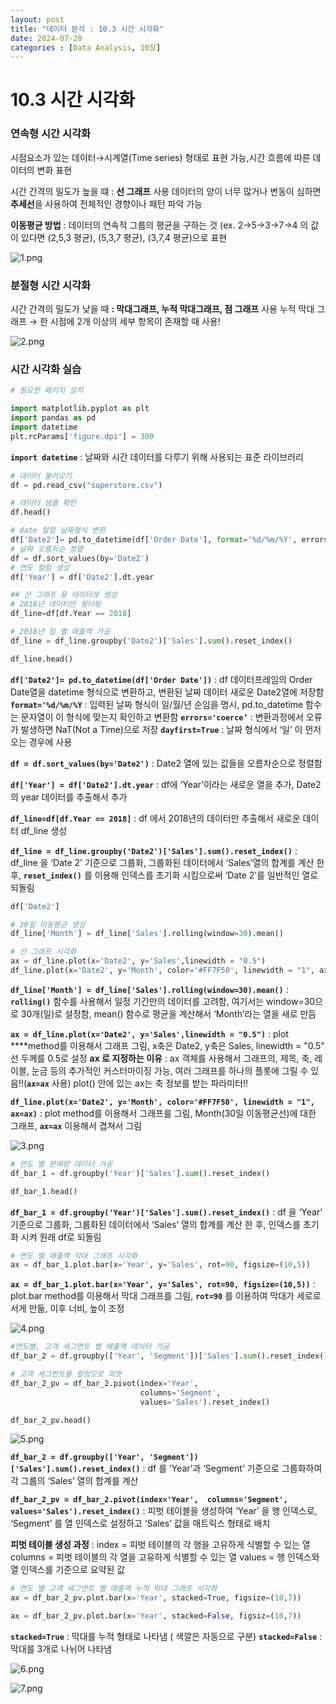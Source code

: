 ```yaml
---
layout: post
title: "데이터 분석 : 10.3 시간 시각화"
date: 2024-07-20
categories : [Data Analysis, 10장]
---
```


# 10.3 시간 시각화

### 연속형 시간 시각화

시점요소가 있는 데이터→시계열(Time series) 형태로 표현 가능,시간 흐름에 따른 데이터의 변화 표현

시간 간격의 밀도가 높을 떄 : **선 그래프** 사용
데이터의 양이 너무 많거나 변동이 심하면 **추세선**을 사용하여 전체적인 경향이나 패턴 파악 가능

**이동평균 방법** : 데이터의 연속적 그룹의 평균을 구하는 것
(ex. 2→5→3→7→4 의 값이 있다면 (2,5,3 평균), (5,3,7 평균), (3,7,4 평균)으로 표현

![1.png](/assets/img/posts/DBA/DBA10.3/1.png)

### 분절형 시간 시각화

시간 간격의 밀도가 낮을 때 **: 막대그래프, 누적 막대그래프, 점 그래프** 사용
누적 막대 그래프 → 한 시점에 2개 이상의 세부 항목이 존재할 때 사용!

![2.png](/assets/img/posts/DBA/DBA10.3/2.png)

### 시간 시각화 실습

```python
# 필요한 패키지 설치

import matplotlib.pyplot as plt
import pandas as pd
import datetime
plt.rcParams['figure.dpi'] = 300
```

**`import datetime`** : 날짜와 시간 데이터를 다루기 위해 사용되는 표준 라이브러리

```python
# 데이터 불러오기
df = pd.read_csv("superstore.csv")

# 데이터 샘플 확인
df.head()
```

```python
# date 컬럼 날짜형식 변환
df['Date2']= pd.to_datetime(df['Order Date'], format='%d/%m/%Y', errors='coerce', dayfirst=True) 
# 날짜 오름차순 정렬
df = df.sort_values(by='Date2')
# 연도 컬럼 생성
df['Year'] = df['Date2'].dt.year

## 선 그래프 용 데이터셋 생성
# 2018년 데이터만 필터링
df_line=df[df.Year == 2018]

# 2018년 일 별 매출액 가공
df_line = df_line.groupby('Date2')['Sales'].sum().reset_index()

df_line.head()
```

**`df['Date2']= pd.to_datetime(df['Order Date'])`** : df 데이터프레임의 Order Date열을 datetime 형식으로 변환하고, 변환된 날짜 데이터 새로운 Date2열에 저장함 
**`format='%d/%m/%Y`** : 입력된 날짜 형식이 일/월/년 순임을 명시, pd.to_datetime 함수는 문자열이 이 형식에 맞는지 확인하고 변환함
**`errors='coerce’`** : 변환과정에서 오류가 발생하면 NaT(Not a Time)으로 저장
**`dayfirst=True`** : 날짜 형식에서 ‘일’ 이 먼저 오는 경우에 사용

**`df = df.sort_values(by='Date2')`** : Date2 열에 있는 값들을 오름차순으로 정렬함

**`df['Year'] = df['Date2'].dt.year`** : df에 ‘Year’이라는 새로운 열을 추가, Date2의 year 데이터를 추출해서 추가

**`df_line=df[df.Year == 2018]`** : df 에서 2018년의 데이터만 추출해서 새로운 데이터 df_line 생성

**`df_line = df_line.groupby('Date2')['Sales'].sum().reset_index()`** : df_line 을 ‘Date 2’ 기준으로 그룹화, 그룹화된 데이터에서 ‘Sales’열의 합계를 계산 한 후, **`reset_index()`** 를 이용해 인덱스를  초기화 시킴으로써 ‘Date 2’를 일반적인 열로 되돌림 

```python
df['Date2']
```

```python
# 30일 이동평균 생성
df_line['Month'] = df_line['Sales'].rolling(window=30).mean()

# 선 그래프 시각화
ax = df_line.plot(x='Date2', y='Sales',linewidth = "0.5")
df_line.plot(x='Date2', y='Month', color='#FF7F50', linewidth = "1", ax=ax)
```

**`df_line['Month'] = df_line['Sales'].rolling(window=30).mean()`** : **`rolling()`** 함수를 사용해서 일정 기간만의 데이터를 고려함, 여기서는 window=30으로 30개(일)로 설정함, mean() 함수로 평균을 계산해서 ‘Month’라는 열을 새로 만듬

**`ax = df_line.plot(x='Date2', y='Sales',linewidth = "0.5")`** : plot ****method를 이용해서 그래프 그림, x축은 Date2, y축은 Sales, linewidth = "0.5" 선 두께를 0.5로 설정
**ax 로 지정하는 이유** : ax 객체를 사용해서 그래프의, 제목, 축, 레이블, 눈금 등의 추가적인 커스터마이징 가능, 여러 그래프를 하나의 플롯에 그릴 수 있음!!(**`ax=ax`** 사용)
plot() 안에 있는 ax는 축 정보를 받는 파라미터!! 

**`df_line.plot(x='Date2', y='Month', color='#FF7F50', linewidth = "1", ax=ax)`** : plot method를 이용해서 그래프를 그림, Month(30일 이동평균선)에 대한 그래프, **`ax=ax`** 이용해서 겹쳐서 그림

![3.png](/assets/img/posts/DBA/DBA10.3/3.png)

```python
# 연도 별 판매량 데이터 가공
df_bar_1 = df.groupby('Year')['Sales'].sum().reset_index()

df_bar_1.head()
```

**`df_bar_1 = df.groupby('Year')['Sales'].sum().reset_index()`** : df 을 ‘Year’ 기준으로 그룹화, 그룹화된 데이터에서 ‘Sales’ 열의 합계를 계산 한 후, 인덱스를 초기화 시켜 원래 df로 되돌림

```python
# 연도 별 매출액 막대 그래프 시각화
ax = df_bar_1.plot.bar(x='Year', y='Sales', rot=90, figsize=(10,5))
```

**`ax = df_bar_1.plot.bar(x='Year', y='Sales', rot=90, figsize=(10,5))`** : plot.bar method를 이용해서 막대 그래프를 그림, **`rot=90`** 를 이용하여 막대가 세로로 서게 만듦, 이후 너비, 높이 조정

![4.png](/assets/img/posts/DBA/DBA10.3/4.png)

```python
#연도별, 고객 세그먼트 별 매출액 데이터 가공
df_bar_2 = df.groupby(['Year', 'Segment'])['Sales'].sum().reset_index()

# 고객 세그먼트를 컬럼으로 피벗
df_bar_2_pv = df_bar_2.pivot(index='Year', 
                             columns='Segment', 
                             values='Sales').reset_index()

df_bar_2_pv.head()
```

![5.png](/assets/img/posts/DBA/DBA10.3/5.png)

**`df_bar_2 = df.groupby(['Year', 'Segment'])['Sales'].sum().reset_index()`** : df 를 ‘Year’과 ‘Segment’ 기준으로 그룹화하여 각 그룹의 ‘Sales’ 열의 합계를 계산

**`df_bar_2_pv = df_bar_2.pivot(index='Year', 
                             columns='Segment', 
                             values='Sales').reset_index()`** : 피벗 테이블을 생성하여 ‘Year’ 을 행 인덱스로, ‘Segment’ 를 열 인덱스로 설정하고 ‘Sales’ 값을 매트릭스 형태로 배치

**피벗 테이블 생성 과정** : 
index = 피벗 테이블의 각 행을 고유하게 식별할 수 있는 열
columns = 피벗 테이블의 각 열을 고유하게 식별할 수 있는 열
values = 행 인덱스와 열 인덱스를 기준으로 요약된 값

```python
# 연도 별 고객 세그먼트 별 매출액 누적 막대 그래프 시각화
ax = df_bar_2_pv.plot.bar(x='Year', stacked=True, figsize=(10,7))

ax = df_bar_2_pv.plot.bar(x='Year', stacked=False, figsiz=(10,7))
```

**`stacked=True`** : 막대를 누적 형태로 나타냄 ( 색깔은 자동으로 구분)
**`stacked=False`** : 막대를 3개로 나뉘어 나타냄

![6.png](/assets/img/posts/DBA/DBA10.3/6.png)

![7.png](/assets/img/posts/DBA/DBA10.3/7.png)